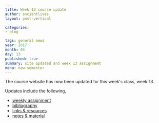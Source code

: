 ```yaml
---
title: Week 13 course update
author: ancientlives
layout: post-vertical

categories:
- blog

tags: general news
year: 2017
month: 04
day: 13
published: true
summary: site updated and week 13 assignment
menu: new-semester
---
```


The course website has now been updated for this week's class, week 13.

Updates include the following,

* [weekly assignment](/weekly_assignment)
* [bibliography](/bibliography)
* [links & resources](/links)
* [notes & material](/notes)
